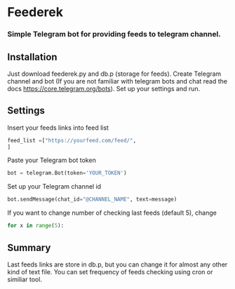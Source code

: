 # Feederek 
### Simple Telegram bot for providing feeds to telegram channel. 

## Installation

Just download feederek.py and db.p (storage for feeds). Create Telegram channel and bot (If you are not familiar with telegram bots and chat read the docs https://core.telegram.org/bots). Set up your settings and run. 

## Settings 

Insert your feeds links into feed list

```python
feed_list =["https://yourfeed.com/feed/",
]
```

Paste your Telegram bot token

```python
bot = telegram.Bot(token='YOUR_TOKEN')
``` 

Set up your Telegram channel id
```python
bot.sendMessage(chat_id="@CHANNEL_NAME", text=message)
```

If you want to change number of checking last feeds (default 5), change

```python
for x in range(5):
```

## Summary

Last feeds links are store in db.p, but you can change it for almost any other kind of text file. You can set frequency of feeds checking using cron or similiar tool.  